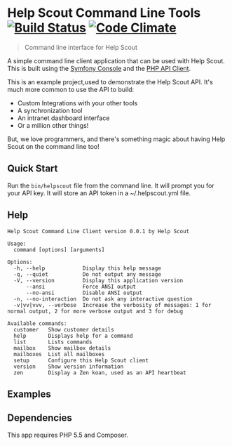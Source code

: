 Help Scout Command Line Tools [![Build Status](https://travis-ci.org/helpscout/helpscout-cli-php.svg)](https://travis-ci.org/helpscout/helpscout-cli-php) [![Code Climate](https://codeclimate.com/repos/555a0ee76956806a8300328e/badges/5256fafc5283b70fc667/gpa.svg)](https://codeclimate.com/repos/555a0ee76956806a8300328e/feed)
================================================================================
> Command line interface for Help Scout

A simple command line client application that can be used with Help Scout. This
is built using the [Symfony Console][symfony] and the [PHP API Client][phpapi].

This is an example project,used to demonstrate the Help Scout API. It's much
more common to use the API to build:

* Custom Integrations with your other tools
* A synchronization tool
* An intranet dashboard interface
* Or a million other things!

But, we love programmers, and there's something magic about having Help Scout on
the command line too!

## Quick Start

Run the `bin/helpscout` file from the command line. It will prompt you for your
API key. It will store an API token in a ~/.helpscout.yml file.

## Help
```
Help Scout Command Line Client version 0.0.1 by Help Scout

Usage:
  command [options] [arguments]

Options:
  -h, --help            Display this help message
  -q, --quiet           Do not output any message
  -V, --version         Display this application version
      --ansi            Force ANSI output
      --no-ansi         Disable ANSI output
  -n, --no-interaction  Do not ask any interactive question
  -v|vv|vvv, --verbose  Increase the verbosity of messages: 1 for normal output, 2 for more verbose output and 3 for debug

Available commands:
  customer   Show customer details
  help       Displays help for a command
  list       Lists commands
  mailbox    Show mailbox details
  mailboxes  List all mailboxes
  setup      Configure this Help Scout client
  version    Show version information
  zen        Display a Zen koan, used as an API heartbeat
```
## Examples

## Dependencies

This app requires PHP 5.5 and Composer.

[symfony]: http://symfony.com/doc/current/components/console.html
[phpapi]: https://github.com/helpscout/helpscout-api-php
